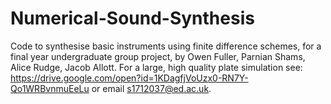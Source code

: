 # Numerical-Sound-Synthesis
Code to synthesise basic instruments using finite difference schemes, for a final year undergraduate group project, by Owen Fuller, Parnian Shams, Alice Rudge, Jacob Allott. For a large, high quality plate simulation see: https://drive.google.com/open?id=1KDagfjVoUzx0-RN7Y-Qo1WRBvnmuEeLu 
or email s1712037@ed.ac.uk.

